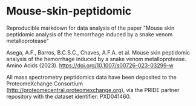 # Mouse-skin-peptidomic
Reproducible markdown for data analysis of the paper "Mouse skin peptidomic analysis of the hemorrhage induced by a snake venom metalloprotease"

Asega, A.F., Barros, B.C.S.C., Chaves, A.F.A. et al. Mouse skin peptidomic analysis of the hemorrhage induced by a snake venom metalloprotease. Amino Acids (2023). https://doi.org/10.1007/s00726-023-03299-w

All mass spectrometry peptidomics data have been deposited to the ProteomeXchange Consortium (http://proteomecentral.proteomexchange.org), via the PRIDE partner repository with the dataset identifier: PXD041460.
